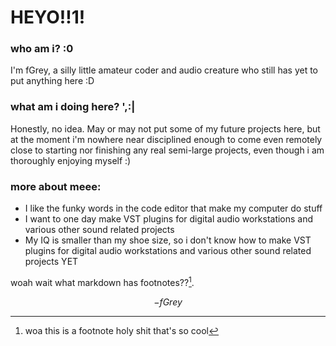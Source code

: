 <h1>HEYO!!1!</h1>
<h3>who am i? :0</h3>
<p>I'm fGrey, a silly little amateur coder and audio creature who still has yet to put anything here :D</p>
<h3>what am i doing here? ',:|</h3>
Honestly, no idea. May or may not put some of my future projects here, but at the moment i'm nowhere near disciplined enough to come even remotely close to starting nor finishing any real semi-large projects, even though i am thoroughly enjoying myself :)
<h3>more about meee:</h3>
<ul>
	<li>I like the funky words in the code editor that make my computer do stuff</li>
	<li>I want to one day make VST plugins for digital audio workstations and various other sound related projects</li>
	<li>My IQ is smaller than my shoe size, so i don't know how to make VST plugins for digital audio workstations and various other sound related projects YET</li>
</ul>

woah wait what markdown has footnotes??[^1].

[^1]: woa this is a footnote holy shit that's so cool

$$ -fGrey $$
